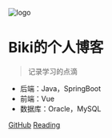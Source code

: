 ![logo](https://docsify.js.org/_media/icon.svg)

# Biki的个人博客

> 记录学习的点滴

* 后端：Java，SpringBoot
* 前端：Vue
* 数据库：Oracle，MySQL

[GitHub](https://github.com/TheBestBiki/Biki_blog)
[Reading](#首页)
